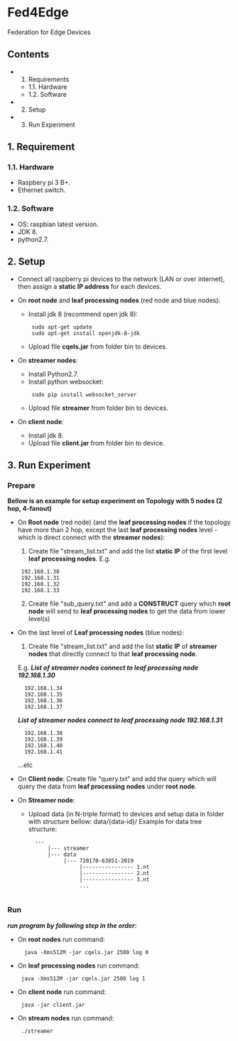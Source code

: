 # Fed4Edge
Federation for Edge Devices

## Contents
* 1. Requirements
   * 1.1. Hardware
   * 1.2. Software
* 2. Setup
* 3. Run Experiment

## 1. Requirement
### 1.1. Hardware
  - Raspbery pi 3 B+.
  - Ethernet switch.

### 1.2. Software
  - OS: raspbian latest version.
  - JDK 8.
  - python2.7.
  
 ## 2. Setup
 * Connect all raspberry pi devices to the network (LAN or over internet), then assign a **static IP address** for each devices.
 * On **root node** and **leaf processing nodes** (red node and blue nodes):
   - Install jdk 8 (recommend open jdk 8): 
     ```
      sudo apt-get update
      sudo apt-get install openjdk-8-jdk
     ```
   - Upload file **cqels.jar** from folder bin to devices.
  
 * On **streamer nodes**:
   - Install Python2.7.
   - Install python websocket:
     ```
      sudo pip install websocket_server
     ```
    - Upload file **streamer** from folder bin to devices.
  * On **client node**:
    - Install jdk 8.
    - Upload file **client.jar** from folder bin to device.
    
 ## 3. Run Experiment
 ### Prepare
 **Bellow is an example for setup experiment on Topology with 5 nodes (2 hop, 4-fanout)**
 
 * On **Root node** (red node) (and the **leaf processing nodes** if the topology have more than 2 hop, except the last **leaf processing nodes** level - which is direct connect with the **streamer nodes**):
   1. Create file "stream_list.txt" and add the list  **static IP** of the first level **leaf processing nodes**.
   E.g.
   ```
    192.168.1.30
    192.168.1.31
    192.168.1.32
    192.168.1.33
   ```
   2. Create file "sub_query.txt" and add a **CONSTRUCT** query which **root node** will send to **leaf processing nodes** to get the data from lower level(s)

* On the last level of **Leaf processing nodes** (blue nodes):
  1. Create file "stream_list.txt" and add the list **static IP** of **streamer nodes** that directly connect to that **leaf processing node**. 
  
  E.g.
  ***List of streamer nodes connect to leaf processing node 192.168.1.30***
  ```
    192.168.1.34
    192.168.1.35
    192.168.1.36
    192.168.1.37
  ```
  
  ***List of streamer nodes connect to leaf processing node 192.168.1.31***
  ```
    192.168.1.38
    192.168.1.39
    192.168.1.40
    192.168.1.41
  ```
  ...etc
  
* On **Client node**:
  Create file "query.txt" and add the query which will query the data from **leaf processing nodes** under **root node**.

* On **Streamer node**:
  - Upload data (in N-triple format) to devices and setup data in folder with structure bellow:
    data/{data-id}/
  Example for data tree structure:
    ```
      ---
          |--- streamer
          |--- data
               |--- 720170-63851-2019
                    |---------------- 1.nt
                    |---------------- 2.nt
                    |---------------- 3.nt
                    ...
          
    ```
 
 ### Run
 ***run program by following step in the order:***
 * On **root nodes** run command:
   ```
     java -Xms512M -jar cqels.jar 2500 log 0
   ```
 * On **leaf processing nodes** run command:
   ```
    java -Xms512M -jar cqels.jar 2500 log 1
   ```
 * On **client node** run command:
   ```
    java -jar client.jar
   ```
 * On **stream nodes** run command:
   ```
    ./streamer
   ```
   
